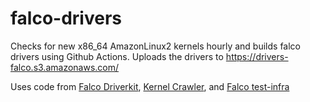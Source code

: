# falco-drivers

Checks for new x86_64 AmazonLinux2 kernels hourly and builds falco drivers using Github Actions. Uploads the drivers to https://drivers-falco.s3.amazonaws.com/

Uses code from [Falco Driverkit](https://github.com/falcosecurity/driverkit), [Kernel Crawler](https://github.com/falcosecurity/kernel-crawler), and [Falco test-infra](https://github.com/falcosecurity/test-infra)